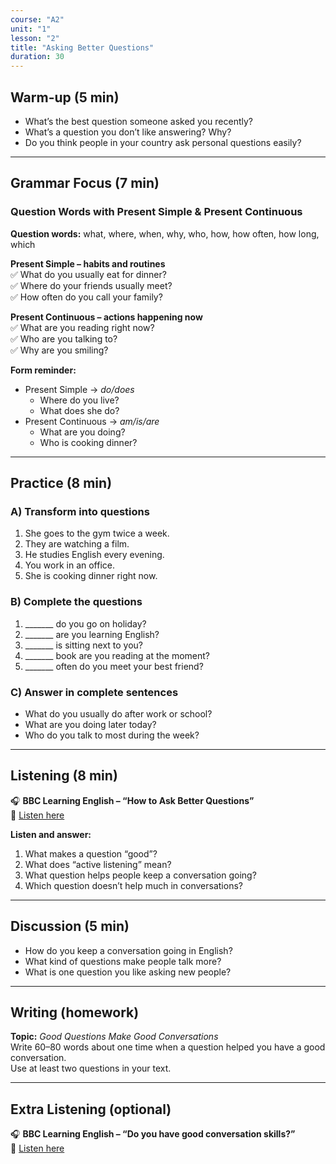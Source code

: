 ```yaml
---
course: "A2"
unit: "1"
lesson: "2"
title: "Asking Better Questions"
duration: 30
---
```


## Warm-up (5 min)
- What’s the best question someone asked you recently?  
- What’s a question you don’t like answering? Why?  
- Do you think people in your country ask personal questions easily?  

---

## Grammar Focus (7 min)
### Question Words with Present Simple & Present Continuous

**Question words:** what, where, when, why, who, how, how often, how long, which  

**Present Simple – habits and routines**  
✅ What do you usually eat for dinner?  
✅ Where do your friends usually meet?  
✅ How often do you call your family?  

**Present Continuous – actions happening now**  
✅ What are you reading right now?  
✅ Who are you talking to?  
✅ Why are you smiling?  

**Form reminder:**  
- Present Simple → *do/does*  
  - Where do you live?  
  - What does she do?  
- Present Continuous → *am/is/are*  
  - What are you doing?  
  - Who is cooking dinner?  

---

## Practice (8 min)

### A) Transform into questions  
1. She goes to the gym twice a week.  
2. They are watching a film.  
3. He studies English every evening.  
4. You work in an office.  
5. She is cooking dinner right now.  

### B) Complete the questions  
1. _______ do you go on holiday?  
2. _______ are you learning English?  
3. _______ is sitting next to you?  
4. _______ book are you reading at the moment?  
5. _______ often do you meet your best friend?  

### C) Answer in complete sentences  
- What do you usually do after work or school?  
- What are you doing later today?  
- Who do you talk to most during the week?  

---

## Listening (8 min)

🎧 **BBC Learning English – “How to Ask Better Questions”**  
🔗 [Listen here](https://www.bbc.co.uk/learningenglish/english/features/6-minute-english_2021/ep-210624-how-to-ask-better-questions)

**Listen and answer:**  
1. What makes a question “good”?  
2. What does “active listening” mean?  
3. What question helps people keep a conversation going?  
4. Which question doesn’t help much in conversations?  

---

## Discussion (5 min)
- How do you keep a conversation going in English?  
- What kind of questions make people talk more?  
- What is one question you like asking new people?  

---

## Writing (homework)
**Topic:** *Good Questions Make Good Conversations*  
Write 60–80 words about one time when a question helped you have a good conversation.  
Use at least two questions in your text.

---

## Extra Listening (optional)
🎧 **BBC Learning English – “Do you have good conversation skills?”**  
🔗 [Listen here](https://www.bbc.co.uk/learningenglish/english/features/6-minute-english_2019/ep-190627-good-conversation-skills)


